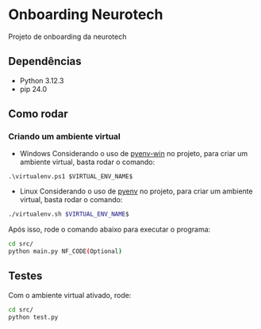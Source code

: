 # Onboarding Neurotech

Projeto de onboarding da neurotech

## Dependências

- Python 3.12.3
- pip 24.0

## Como rodar

### Criando um ambiente virtual

- Windows
  Considerando o uso de [pyenv-win](https://github.com/pyenv-win/pyenv-win) no projeto, para criar um ambiente virtual, basta rodar o comando:

```shell
.\virtualenv.ps1 $VIRTUAL_ENV_NAME$
```

- Linux
  Considerando o uso de [pyenv](https://github.com/pyenv/pyenv) no projeto, para criar um ambiente virtual, basta rodar o comando:

```bash
./virtualenv.sh $VIRTUAL_ENV_NAME$
```

Após isso, rode o comando abaixo para executar o programa:

```bash
cd src/
python main.py NF_CODE(Optional)
```

## Testes

Com o ambiente virtual ativado, rode:

```bash
cd src/
python test.py
```
